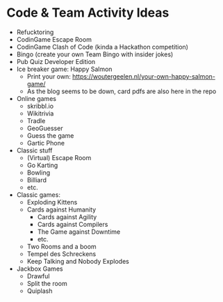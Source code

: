 # Code & Team Activity Ideas

- Refucktoring
- CodinGame Escape Room
- CodinGame Clash of Code (kinda a Hackathon competition)
- Bingo (create your own Team Bingo with insider jokes)
- Pub Quiz Developer Edition
- Ice breaker game: Happy Salmon
  - Print your own: https://woutergeelen.nl/your-own-happy-salmon-game/
  - As the blog seems to be down, card pdfs are also here in the repo
- Online games
  - skribbl.io
  - Wikitrivia
  - Tradle
  - GeoGuesser
  - Guess the game
  - Gartic Phone
- Classic stuff
  - (Virtual) Escape Room
  - Go Karting
  - Bowling
  - Billiard
  - etc.
- Classic games:
  - Exploding Kittens
  - Cards against Humanity
    - Cards against Agility
    - Cards against Compilers
    - The Game against Downtime
    - etc.
  - Two Rooms and a boom
  - Tempel des Schreckens
  - Keep Talking and Nobody Explodes
- Jackbox Games
  - Drawful
  - Split the room
  - Quiplash